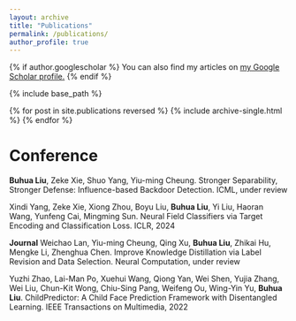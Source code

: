 ```yaml
---
layout: archive
title: "Publications"
permalink: /publications/
author_profile: true
---
```


{% if author.googlescholar %}
  You can also find my articles on <u><a href="{{author.googlescholar}}">my Google Scholar profile</a>.</u>
{% endif %}

{% include base_path %}

{% for post in site.publications reversed %}
  {% include archive-single.html %}
{% endfor %}

**Conference**
======
**Buhua Liu**, Zeke Xie, Shuo Yang, Yiu-ming Cheung. Stronger Separability, Stronger Defense: Influence-based Backdoor Detection. ICML, under review 

Xindi Yang, Zeke Xie, Xiong Zhou, Boyu Liu, **Buhua Liu**, Yi Liu, Haoran Wang, Yunfeng Cai, Mingming Sun. Neural Field Classifiers via Target Encoding and Classification Loss. ICLR, 2024

**Journal**
Weichao Lan, Yiu-ming Cheung, Qing Xu, **Buhua Liu**, Zhikai Hu, Mengke Li, Zhenghua Chen. Improve Knowledge Distillation via Label Revision and Data Selection.  Neural Computation, under review

Yuzhi Zhao, Lai-Man Po, Xuehui Wang, Qiong Yan, Wei Shen, Yujia Zhang, Wei Liu, Chun-Kit Wong, Chiu-Sing Pang, Weifeng Ou, Wing-Yin Yu, **Buhua Liu**. ChildPredictor: A Child Face Prediction Framework with Disentangled Learning. IEEE Transactions on Multimedia, 2022
